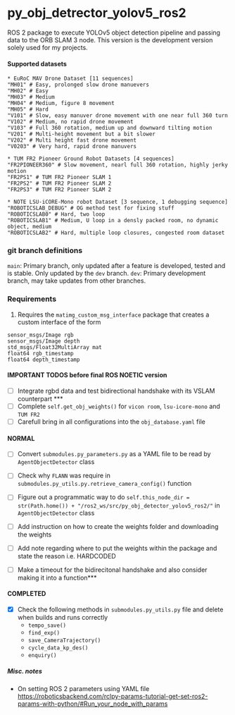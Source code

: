# py_obj_detrector_yolov5_ros2

ROS 2 package to execute YOLOv5 object detection pipeline and passing data to the ORB SLAM 3 node.
This version is the development version solely used for my projects.

#### Supported datasets

```
* EuRoC MAV Drone Dataset [11 sequences]
"MH01" # Easy, prolonged slow drone manuevers
"MH02" # Easy
"MH03" # Medium
"MH04" # Medium, figure 8 movement
"MH05" # Hard
"V101" # Slow, easy manuver drone movement with one near full 360 turn
"V102" # Medium, no rapid drone movement
"V103" # Full 360 rotation, medium up and downward tilting motion
"V201" # Multi-height movement but a bit slower
"V202" # Multi height fast drone movement
"V0203" # Very hard, rapid drone manuvers

* TUM FR2 Pioneer Ground Robot Datasets [4 sequences]
"FR2PIONEER360" # Slow movement, nearl full 360 rotation, highly jerky motion
"FR2PS1" # TUM FR2 Pioneer SLAM 1
"FR2PS2" # TUM FR2 Pioneer SLAM 2
"FR2PS3" # TUM FR2 Pioneer SLAM 2

* NOTE LSU-iCORE-Mono robot Dataset [3 sequence, 1 debugging sequence]
"ROBOTICSLAB_DEBUG" # OG method test for fixing stuff
"ROBOTICSLAB0" # Hard, two loop
"ROBOTICSLAB1" # Medium, U loop in a densly packed room, no dynamic object, medium
"ROBOTICSLAB2" # Hard, multiple loop closures, congested room dataset
```

### git branch definitions
```main```: Primary branch, only updated after a feature is developed, tested and is stable. Only updated by the ```dev``` branch.
```dev```: Primary development branch, may take updates from other branches.

### Requirements
1. Requires the ```matimg_custom_msg_interface``` package that creates a custom interface of the form

```
sensor_msgs/Image rgb
sensor_msgs/Image depth
std_msgs/Float32MultiArray mat
float64 rgb_timestamp
float64 depth_timestamp
```

#### IMPORTANT TODOS before final ROS NOETIC version

- [ ] Integrate rgbd data and test bidirectional handshake with its VSLAM counterpart ***
- [ ] Complete ```self.get_obj_weights()``` for ```vicon room```, ```lsu-icore-mono``` and ```TUM FR2```
- [ ] Carefull bring in all configurations into the ```obj_database.yaml``` file

#### NORMAL

- [ ] Convert ```submodules.py_parameters.py``` as a YAML file to be read by ```AgentObjectDetector``` class
- [ ] Check why ```FLANN``` was require in ```submodules.py_utils.py.retrieve_camera_config()``` function
- [ ] Figure out a programmatic way to do ```self.this_node_dir = str(Path.home()) + "/ros2_ws/src/py_obj_detector_yolov5_ros2/"``` in ```AgentObjectDetector``` class
- [ ] Add instruction on how to create the weights folder and downloading the weights
- [ ] Add note regarding where to put the weights within the package and state the reason i.e. HARDCODED
- [ ] Make a timeout for the bidirecitonal handshake and also consider making it into a function***
         

#### COMPLETED
- [x] Check the following methods in ```submodules.py_utils.py``` file and delete when builds and runs correctly
    * ```tempo_save()```
    * ```find_exp()```
    * ```save_CameraTrajectory()```
    * ```cycle_data_kp_des()```
    * ```enquiry()```


##### Misc. notes

* On setting ROS 2 parameters using YAML file https://roboticsbackend.com/rclpy-params-tutorial-get-set-ros2-params-with-python/#Run_your_node_with_params
